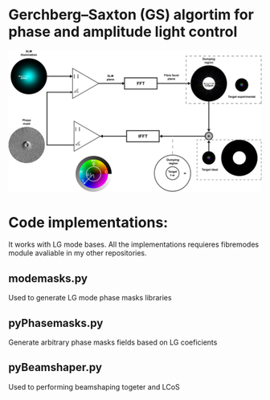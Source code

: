 # Gerchberg–Saxton (GS) algortim for phase and amplitude light control

![alt text](images/GS_white.png)

# Code implementations:

It works with LG mode bases. All the implementations requieres fibremodes module avaliable in my other repositories.

## modemasks.py

Used to generate LG mode phase masks libraries

## pyPhasemasks.py


Generate arbitrary phase masks fields based on LG coeficients

## pyBeamshaper.py

Used to performing beamshaping togeter and LCoS